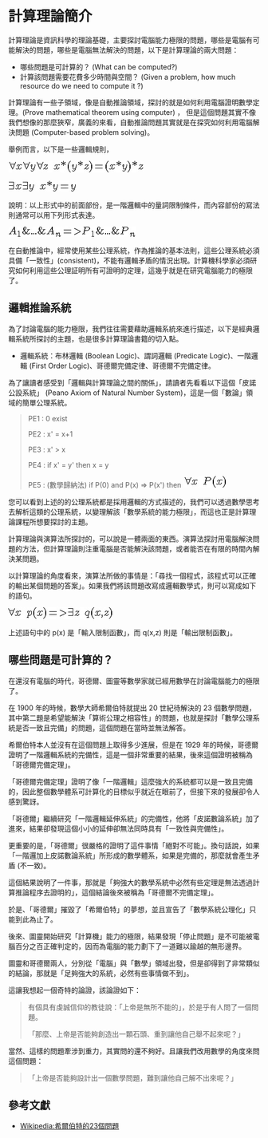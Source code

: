# 計算理論簡介

計算理論是資訊科學的理論基礎，主要探討電腦能力極限的問題，哪些是電腦有可能解決的問題，哪些是電腦無法解決的問題，以下是計算理論的兩大問題：

* 哪些問題是可計算的？ (What can be computed?)
* 計算該問題需要花費多少時間與空間？ (Given a problem, how much resource do we need to compute it ?)

計算理論有一些子領域，像是自動推論領域，探討的就是如何利用電腦證明數學定理。(Prove mathematical theorem using computer) ， 但是這個問題其實不像我們想像的那麼狹窄，廣義的來看，自動推論問題其實就是在探究如何利用電腦解決問題 (Computer-based problem solving)。

舉例而言，以下是一些邏輯規則，

 ![](../timg/971e78ceb953.jpg) 

 ![](../timg/0e04a6ebddb7.jpg) 

說明：以上形式中的前面部份，是一階邏輯中的量詞限制條件，而內容部份的寫法則通常可以用下列形式表達。

 ![](../timg/cf4424badc13.jpg) 

在自動推論中，經常使用某些公理系統，作為推論的基本法則，這些公理系統必須具備「一致性」(consistent)，不能有邏輯矛盾的情況出現。計算機科學家必須研究如何利用這些公理証明所有可證明的定理，這幾乎就是在研究電腦能力的極限了。

## 邏輯推論系統

為了討論電腦的能力極限，我們往往需要藉助邏輯系統來進行描述，以下是經典邏輯系統所探討的主題，也是很多計算理論書籍的切入點。

* 邏輯系統：布林邏輯 (Boolean Logic)、謂詞邏輯 (Predicate Logic)、一階邏輯 (First Order Logic)、哥德爾完備定律、哥德爾不完備定律。

為了讓讀者感受到「邏輯與計算理論之間的關係」，請讀者先看看以下這個「皮諾公設系統」 (Peano Axiom of Natural Number System)，這是一個「數論」領域的簡單公理系統。

> PE1 : 0 exist
> 
> PE2 : x' = x+1
> 
> PE3 : x' > x
> 
> PE4 : if x' = y' then x = y
> 
> PE5 : (數學歸納法)  if P(0) and P(x) => P(x') then  ![](../timg/acb87fba7ea1.jpg) 


您可以看到上述的的公理系統都是採用邏輯的方式描述的，我們可以透過數學思考去解析這類的公理系統，以變理解該「數學系統的能力極限」，而這也正是計算理論課程所想要探討的主題。

計算理論與演算法所探討的，可以說是一體兩面的東西。演算法探討用電腦解決問題的方法，但計算理論則注重電腦是否能解決該問題，或者能否在有限的時間內解決某問題。

以計算理論的角度看來，演算法所做的事情是：「尋找一個程式，該程式可以正確的輸出某個問題的答案」。如果我們將該問題改寫成邏輯數學式，則可以寫成如下的語句。

 ![](../timg/36461c743d2a.jpg) 

上述語句中的 p(x) 是「輸入限制函數」，而 q(x,z) 則是「輸出限制函數」。

## 哪些問題是可計算的？

在還沒有電腦的時代，哥德爾、圖靈等數學家就已經用數學在討論電腦能力的極限了。

在 1900 年的時候，數學大師希爾伯特就提出 20 世紀待解決的 23 個數學問題，其中第二題是希望能解決「算術公理之相容性」的問題，也就是探討「數學公理系統是否一致且完備」的問題，這個問題在當時並無法解答。

希爾伯特本人並沒有在這個問題上取得多少進展，但是在 1929 年的時候，哥德爾證明了一階邏輯系統的完備性，這是一個非常重要的結果，後來這個證明被稱為「哥德爾完備定理」。

「哥德爾完備定理」證明了像「一階邏輯」這麼強大的系統都可以是一致且完備的，因此整個數學體系可計算化的目標似乎就近在眼前了，但接下來的發展卻令人感到驚訝。

「哥德爾」繼續研究「一階邏輯延伸系統」的完備性，他將「皮諾數論系統」加了進來，結果卻發現這個小小的延伸卻無法同時具有「一致性與完備性」。

更重要的是，「哥德爾」很嚴格的證明了這件事情「絕對不可能」。換句話說，如果「一階邏加上皮諾數論系統」所形成的數學體系，如果是完備的，那麼就會產生矛盾 (不一致)。 

這個結果說明了一件事，那就是「夠強大的數學系統中必然有些定理是無法透過計算推論程序去證明的」，這個結論後來被稱為「哥德爾不完備定理」。

於是、「哥德爾」摧毀了「希爾伯特」的夢想，並且宣告了「數學系統公理化」只能到此為止了。

後來、圖靈開始研究「計算機」能力的極限，結果發現「停止問題」是不可能被電腦百分之百正確判定的，因而為電腦的能力劃下了一道難以踰越的無形邊界。

圖靈和哥德爾兩人，分別從「電腦」與「數學」領域出發，但是卻得到了非常類似的結論，那就是「足夠強大的系統，必然有些事情做不到」。

這讓我想起一個奇特的論證，該論證如下：

> 有個具有虔誠信仰的教徒說：「上帝是無所不能的」，於是乎有人問了一個問題。
> 
> 「那麼、上帝是否能夠創造出一顆石頭、重到讓他自己舉不起來呢？」

當然、這樣的問題牽涉到重力，其實問的還不夠好。且讓我們改用數學的角度來問這個問題：

> 「上帝是否能夠設計出一個數學問題，難到讓他自己解不出來呢？」

## 參考文獻

* [Wikipedia:希爾伯特的23個問題](http://zh.wikipedia.org/zh-tw/%E5%B8%8C%E5%B0%94%E4%BC%AF%E7%89%B9%E7%9A%8423%E4%B8%AA%E9%97%AE%E9%A2%98)

